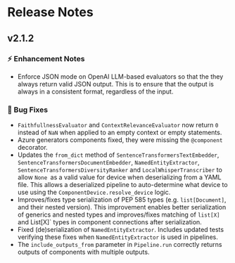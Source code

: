 # Release Notes

## v2.1.2

### ⚡️ Enhancement Notes

-   Enforce JSON mode on OpenAI LLM-based evaluators so that the they always return valid JSON output. This is to ensure that the output is always in a consistent format, regardless of the input.

### 🐛 Bug Fixes

-  `FaithfullnessEvaluator` and `ContextRelevanceEvaluator` now return `0` instead of `NaN` when applied to an empty context or empty statements.
-   Azure generators components fixed, they were missing the `@component` decorator.
-   Updates the `from_dict` method of `SentenceTransformersTextEmbedder`, `SentenceTransformersDocumentEmbedder`, `NamedEntityExtractor`, `SentenceTransformersDiversityRanker` and `LocalWhisperTranscriber` to allow `None `as a valid value for device when deserializing from a YAML file. This allows a deserialized pipeline to auto-determine what device to use using the `ComponentDevice.resolve_device` logic.
-   Improves/fixes type serialization of PEP 585 types (e.g. `list[Document]`, and their nested version). This improvement enables better serialization of generics and nested types and improves/fixes matching of `list[X]` and List[X]` types in component connections after serialization.
-   Fixed (de)serialization of `NamedEntityExtractor`. Includes updated tests verifying these fixes when `NamedEntityExtractor` is used in pipelines.
-   The `include_outputs_from` parameter in `Pipeline.run` correctly returns outputs of components with multiple outputs.

